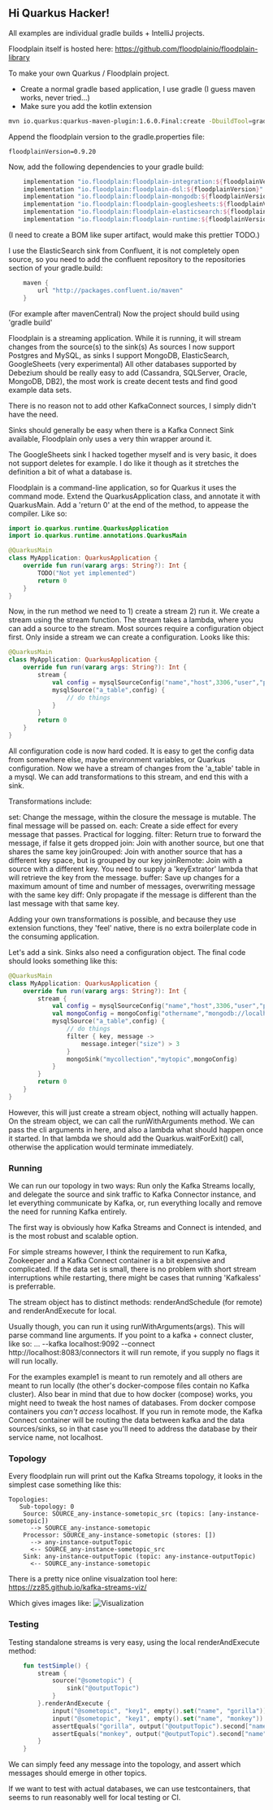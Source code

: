 ## Hi Quarkus Hacker!

All examples are individual gradle builds + IntelliJ projects.

Floodplain itself is hosted here: https://github.com/floodplainio/floodplain-library

To make your own Quarkus / Floodplain project.

 - Create a normal gradle based application, I use gradle (I guess maven works, never tried...)
 - Make sure you add the kotlin extension

 ```bash
 mvn io.quarkus:quarkus-maven-plugin:1.6.0.Final:create -DbuildTool=gradle -Dextensions=kotlin
```
Append the floodplain version to the gradle.properties file:
```
floodplainVersion=0.9.20
```
Now, add the following dependencies to your gradle build:

```gradle
    implementation "io.floodplain:floodplain-integration:${floodplainVersion}"
    implementation "io.floodplain:floodplain-dsl:${floodplainVersion}"
    implementation "io.floodplain:floodplain-mongodb:${floodplainVersion}"
    implementation "io.floodplain:floodplain-googlesheets:${floodplainVersion}"
    implementation "io.floodplain:floodplain-elasticsearch:${floodplainVersion}"
    implementation "io.floodplain:floodplain-runtime:${floodplainVersion}"
```
(I need to create a BOM like super artifact, would make this prettier TODO.)


I use the ElasticSearch sink from Confluent, it is not completely open source, so you need to add the confluent repository to the repositories section of your gradle.build:
```gradle  
	maven {
        url "http://packages.confluent.io/maven"
    }
```
(For example after mavenCentral)
Now the project should build using 'gradle build'

Floodplain is a streaming application. While it is running, it will stream changes from the source(s) to the sink(s)
As sources I now support Postgres and MySQL, as sinks I support MongoDB, ElasticSearch, GoogleSheets (very experimental)
All other databases supported by Debezium should be really easy to add (Cassandra, SQLServer, Oracle, MongoDB, DB2), the most work is create decent tests and find good example data sets.

There is no reason not to add other KafkaConnect sources, I simply didn't have the need.

Sinks should generally be easy when there is a Kafka Connect Sink available, Floodplain only uses a very thin wrapper around it.

The GoogleSheets sink I hacked together myself and is very basic, it does not support deletes for example. I do like it though as it stretches the definition a bit of what a database is.

Floodplain is a command-line application, so for Quarkus it uses the command mode. Extend the QuarkusApplication class, and annotate it with QuarkusMain.
Add a 'return 0' at the end of the method, to appease the compiler.
Like so:
```kotlin
import io.quarkus.runtime.QuarkusApplication
import io.quarkus.runtime.annotations.QuarkusMain

@QuarkusMain
class MyApplication: QuarkusApplication {
    override fun run(vararg args: String?): Int {
        TODO("Not yet implemented")
		return 0
    }
}
```
Now, in the run method we need to 1) create a stream 2) run it.
We create a stream using the stream function. The stream takes a lambda, where you can add a source to the stream.
Most sources require a configuration object first. Only inside a stream we can create a configuration.
Looks like this:
```kotlin
@QuarkusMain
class MyApplication: QuarkusApplication {
    override fun run(vararg args: String?): Int {
        stream {
            val config = mysqlSourceConfig("name","host",3306,"user","pass","database")
            mysqlSource("a_table",config) {
                // do things
            }
        }
        return 0
    }
}
```
All configuration code is now hard coded. It is easy to get the config data from somewhere else, maybe environment variables, or Quarkus configuration.
Now we have a stream of changes from the 'a_table' table in a mysql. We can add transformations to this stream,
and end this with a sink.

Transformations include:

set: Change the message, within the closure the message is mutable. The final message will be passed on.
each: Create a side effect for every message that passes. Practical for logging.
filter: Return true to forward the message, if false it gets dropped
join: Join with another source, but one that shares the same key
joinGrouped: Join with another source that has a different key space, but is grouped by our key
joinRemote: Join with a source with a different key. You need to supply a 'keyExtrator' lambda that will retrieve the key from the message.
buffer: Save up changes for a maximum amount of time and number of messages, overwriting message with the same key
diff: Only propagate if the message is different than the last message with that same key.

Adding your own transformations is possible, and because they use extension functions, they 'feel' native, there is no extra boilerplate code in the consuming application.

Let's add a sink. Sinks also need a configuration object. The final code should looks something like this:

```kotlin
@QuarkusMain
class MyApplication: QuarkusApplication {
    override fun run(vararg args: String?): Int {
        stream {
            val config = mysqlSourceConfig("name","host",3306,"user","pass","database")
            val mongoConfig = mongoConfig("othername","mongodb://localhost","mydatabase")
            mysqlSource("a_table",config) {
                // do things
                filter { key, message ->
                    message.integer("size") > 3
                }
                mongoSink("mycollection","mytopic",mongoConfig)
            }
        }
        return 0
    }
}
```
However, this will just create a stream object, nothing will actually happen. On the stream object, we can call the runWithArguments method.
We can pass the cli arguments in here, and also a lambda what should happen once it started.
In that lambda we should add the Quarkus.waitForExit() call, otherwise the application would terminate immediately.

### Running
We can run our topology in two ways: Run only the Kafka Streams locally, and delegate the source and sink traffic to Kafka Connector instance, and let everything communicate by Kafka, or, run everything locally and remove the need for running Kafka entirely.

The first way is obviously how Kafka Streams and Connect is intended, and is the most robust and scalable option.

For simple streams however, I think the requirement to run Kafka, Zookeeper and a Kafka Connect container is a bit expensive and complicated. If the data set is small, there is no problem with short stream interruptions while restarting, there might be cases that running 'Kafkaless' is preferrable.

The stream object has to distinct methods: renderAndSchedule (for remote) and renderAndExecute for local.

Usually though, you can run it using runWithArguments(args). This will parse command line arguments. If you point to a kafka + connect cluster, like so: ... --kafka localhost:9092 --connect http://localhost:8083/connectors it will run remote, if you supply no flags it will run locally.

For the examples example1 is meant to run remotely and all others are meant to run locally (the other's docker-compose files contain no Kafka cluster). Also bear in mind that due to how docker (compose) works, you might need to tweak the host names of databases. From docker compose containers you *can't access* localhost. If you run in remote mode, the Kafka Connect container will be routing the data between kafka and the data sources/sinks, so in that case you'll need to address the database by their service name, not localhost.



### Topology
Every floodplain run will print out the Kafka Streams topology, it looks in the simplest case something like this:
```
Topologies:
   Sub-topology: 0
    Source: SOURCE_any-instance-sometopic_src (topics: [any-instance-sometopic])
      --> SOURCE_any-instance-sometopic
    Processor: SOURCE_any-instance-sometopic (stores: [])
      --> any-instance-outputTopic
      <-- SOURCE_any-instance-sometopic_src
    Sink: any-instance-outputTopic (topic: any-instance-outputTopic)
      <-- SOURCE_any-instance-sometopic
```
There is a pretty nice online visualzation tool here:
https://zz85.github.io/kafka-streams-viz/

Which gives images like:
![Visualization](img/canvas.png)

### Testing

Testing standalone streams is very easy, using the local renderAndExecute method:
```kotlin
    fun testSimple() {
        stream {
            source("@sometopic") {
                sink("@outputTopic")
            }
        }.renderAndExecute {
            input("@sometopic", "key1", empty().set("name", "gorilla"))
            input("@sometopic", "key1", empty().set("name", "monkey"))
            assertEquals("gorilla", output("@outputTopic").second["name"])
            assertEquals("monkey", output("@outputTopic").second["name"])
        }
    }
```
We can simply feed any message into the topology, and assert which messages should emerge in other topics.

If we want to test with actual databases, we can use testcontainers, that seems to run reasonably well for local testing or CI.






